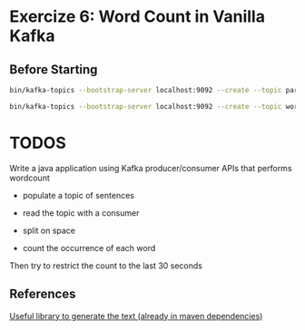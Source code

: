 # Exercize 6: Word Count in Vanilla Kafka


## Before Starting

```bash
bin/kafka-topics --bootstrap-server localhost:9092 --create --topic paragraphs 

bin/kafka-topics --bootstrap-server localhost:9092 --create --topic words
```


# TODOS

Write a java application using Kafka producer/consumer APIs that performs wordcount

- populate a topic of sentences

- read the topic with a consumer

- split on space

- count the occurrence of each word 

Then try to restrict the count to the last 30 seconds

## References

[Useful library to generate the text (already in maven dependencies)](https://github.com/mdeanda/lorem)
